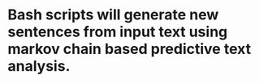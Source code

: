 # Bash scripts will generate new sentences from input text using markov chain based predictive text analysis.
